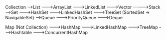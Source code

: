 Collection
-->List
 --->ArrayList
 --->LinkedList
 --->Vector
 ----->Stack
 -->Set
  --->HashSet
  --->LinkedHashSet
  --->TreeSet (SortedSet → NavigableSet)
 -->Queue
   --->PriorityQueue
   --->Deque
           
Map (Not Collection)
 --->HashMap
 --->LinkedHashMap
 --->TreeMap
 --->Hashtable
 --->ConcurrentHashMap
